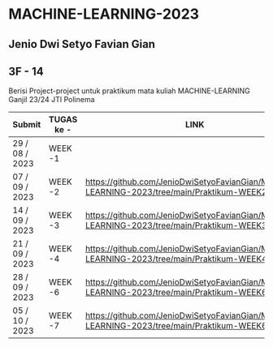 # MACHINE-LEARNING-2023
## Jenio Dwi Setyo Favian Gian
## 3F - 14
Berisi Project-project untuk praktikum mata kuliah MACHINE-LEARNING Ganjil 23/24 JTI Polinema

|    Submit    | TUGAS ke - | LINK |
| ---------- | ------- | ------- |
| 29 / 08 / 2023 | WEEK -1 |  |
| 07 / 09 / 2023 | WEEK -2 | https://github.com/JenioDwiSetyoFavianGian/MACHINE-LEARNING-2023/tree/main/Praktikum-WEEK2 |
| 14 / 09 / 2023 | WEEK -3 | https://github.com/JenioDwiSetyoFavianGian/MACHINE-LEARNING-2023/tree/main/Praktikum-WEEK3 |
| 21 / 09 / 2023 | WEEK -4 | https://github.com/JenioDwiSetyoFavianGian/MACHINE-LEARNING-2023/tree/main/Praktikum-WEEK4 |
| 28 / 09 / 2023 | WEEK -6 | https://github.com/JenioDwiSetyoFavianGian/MACHINE-LEARNING-2023/tree/main/Praktikum-WEEK6 |
| 05 / 10 / 2023 | WEEK -7 | https://github.com/JenioDwiSetyoFavianGian/MACHINE-LEARNING-2023/tree/main/Praktikum-WEEK6 |
